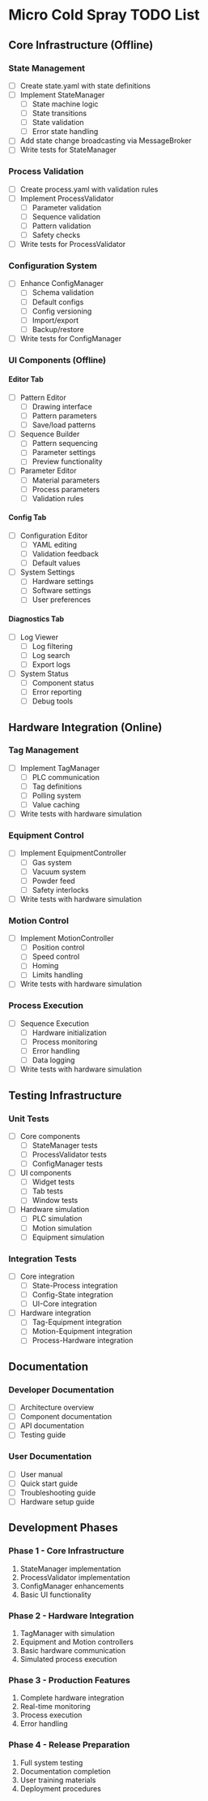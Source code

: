 # Micro Cold Spray TODO List

## Core Infrastructure (Offline)

### State Management
- [ ] Create state.yaml with state definitions
- [ ] Implement StateManager
  - [ ] State machine logic
  - [ ] State transitions
  - [ ] State validation
  - [ ] Error state handling
- [ ] Add state change broadcasting via MessageBroker
- [ ] Write tests for StateManager

### Process Validation
- [ ] Create process.yaml with validation rules
- [ ] Implement ProcessValidator
  - [ ] Parameter validation
  - [ ] Sequence validation
  - [ ] Pattern validation
  - [ ] Safety checks
- [ ] Write tests for ProcessValidator

### Configuration System
- [ ] Enhance ConfigManager
  - [ ] Schema validation
  - [ ] Default configs
  - [ ] Config versioning
  - [ ] Import/export
  - [ ] Backup/restore
- [ ] Write tests for ConfigManager

### UI Components (Offline)

#### Editor Tab
- [ ] Pattern Editor
  - [ ] Drawing interface
  - [ ] Pattern parameters
  - [ ] Save/load patterns
- [ ] Sequence Builder
  - [ ] Pattern sequencing
  - [ ] Parameter settings
  - [ ] Preview functionality
- [ ] Parameter Editor
  - [ ] Material parameters
  - [ ] Process parameters
  - [ ] Validation rules

#### Config Tab
- [ ] Configuration Editor
  - [ ] YAML editing
  - [ ] Validation feedback
  - [ ] Default values
- [ ] System Settings
  - [ ] Hardware settings
  - [ ] Software settings
  - [ ] User preferences

#### Diagnostics Tab
- [ ] Log Viewer
  - [ ] Log filtering
  - [ ] Log search
  - [ ] Export logs
- [ ] System Status
  - [ ] Component status
  - [ ] Error reporting
  - [ ] Debug tools

## Hardware Integration (Online)

### Tag Management
- [ ] Implement TagManager
  - [ ] PLC communication
  - [ ] Tag definitions
  - [ ] Polling system
  - [ ] Value caching
- [ ] Write tests with hardware simulation

### Equipment Control
- [ ] Implement EquipmentController
  - [ ] Gas system
  - [ ] Vacuum system
  - [ ] Powder feed
  - [ ] Safety interlocks
- [ ] Write tests with hardware simulation

### Motion Control
- [ ] Implement MotionController
  - [ ] Position control
  - [ ] Speed control
  - [ ] Homing
  - [ ] Limits handling
- [ ] Write tests with hardware simulation

### Process Execution
- [ ] Sequence Execution
  - [ ] Hardware initialization
  - [ ] Process monitoring
  - [ ] Error handling
  - [ ] Data logging
- [ ] Write tests with hardware simulation

## Testing Infrastructure

### Unit Tests
- [ ] Core components
  - [ ] StateManager tests
  - [ ] ProcessValidator tests
  - [ ] ConfigManager tests
- [ ] UI components
  - [ ] Widget tests
  - [ ] Tab tests
  - [ ] Window tests
- [ ] Hardware simulation
  - [ ] PLC simulation
  - [ ] Motion simulation
  - [ ] Equipment simulation

### Integration Tests
- [ ] Core integration
  - [ ] State-Process integration
  - [ ] Config-State integration
  - [ ] UI-Core integration
- [ ] Hardware integration
  - [ ] Tag-Equipment integration
  - [ ] Motion-Equipment integration
  - [ ] Process-Hardware integration

## Documentation

### Developer Documentation
- [ ] Architecture overview
- [ ] Component documentation
- [ ] API documentation
- [ ] Testing guide

### User Documentation
- [ ] User manual
- [ ] Quick start guide
- [ ] Troubleshooting guide
- [ ] Hardware setup guide

## Development Phases

### Phase 1 - Core Infrastructure
1. StateManager implementation
2. ProcessValidator implementation
3. ConfigManager enhancements
4. Basic UI functionality

### Phase 2 - Hardware Integration
1. TagManager with simulation
2. Equipment and Motion controllers
3. Basic hardware communication
4. Simulated process execution

### Phase 3 - Production Features
1. Complete hardware integration
2. Real-time monitoring
3. Process execution
4. Error handling

### Phase 4 - Release Preparation
1. Full system testing
2. Documentation completion
3. User training materials
4. Deployment procedures 